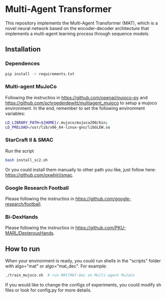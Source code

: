 # Multi-Agent Transformer
This repository implements the Multi-Agent Transformer (MAT), which is a novel neural network based on the encoder-decoder architecture that implements a multi-agent learning process through sequence models.

## Installation

### Dependences
``` Bash
pip install -r requirements.txt
```

### Multi-agent MuJoCo
Following the instructios in https://github.com/openai/mujoco-py and https://github.com/schroederdewitt/multiagent_mujoco to setup a mujoco environment. In the end, remember to set the following environment variables:
``` Bash
LD_LIBRARY_PATH=${HOME}/.mujoco/mujoco200/bin;
LD_PRELOAD=/usr/lib/x86_64-linux-gnu/libGLEW.so
```

### StarCraft II & SMAC
Run the script
``` Bash
bash install_sc2.sh
```
Or you could install them manually to other path you like, just follow here: https://github.com/oxwhirl/smac.

### Google Research Football
Please following the instructios in https://github.com/google-research/football. 

### Bi-DexHands 
Please following the instructios in https://github.com/PKU-MARL/DexterousHands. 

## How to run
When your environment is ready, you could run shells in the "scripts" folder with algo="mat" or algo="mat_dec". For example:
``` Bash
./train_mujoco.sh  # run MAT/MAT-Dec on Multi-agent MuJoCo
```
If you would like to change the configs of experiments, you could modify sh files or look for config.py for more details.
